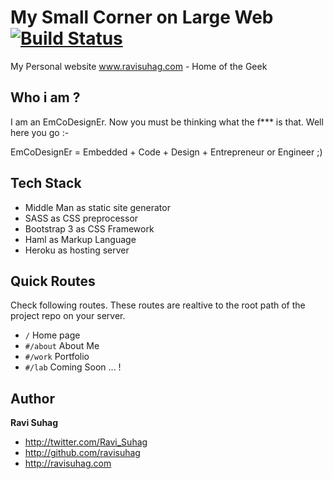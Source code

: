 
My Small Corner on Large Web    [![Build Status](https://travis-ci.org/ravisuhag/ravisuhag.com.svg?branch=master)](https://travis-ci.org/ravisuhag/ravisuhag.com)
=================================================
My Personal website www.ravisuhag.com - Home of the Geek 

## Who i am ?

I am an EmCoDesignEr. Now you must be thinking what the f*** is that. Well here you go :-

EmCoDesignEr = Embedded + Code + Design + Entrepreneur or Engineer ;)

## Tech Stack 
* Middle Man as static site generator
* SASS as CSS preprocessor
* Bootstrap 3 as CSS Framework
* Haml as Markup Language
* Heroku as hosting server


## Quick Routes 
Check following routes. These routes are realtive to the root path of the project repo on your server. 
 - <code>/</code> Home page
 - <code>#/about</code> About Me
 - <code>#/work</code> Portfolio 
 - <code>#/lab</code> Coming Soon ... !

## Author

**Ravi Suhag**

- <http://twitter.com/Ravi_Suhag>
- <http://github.com/ravisuhag>
- <http://ravisuhag.com>
